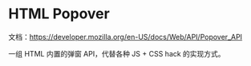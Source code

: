 # HTML Popover

文档：<https://developer.mozilla.org/en-US/docs/Web/API/Popover_API>

一组 HTML 内置的弹窗 API，代替各种 JS + CSS hack 的实现方式。
